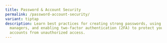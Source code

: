 ```yaml
---
title: Password & Account Security
permalink: /password-account-security/
variant: tiptap
description: Learn best practices for creating strong passwords, using password
  managers, and enabling two-factor authentication (2FA) to protect your
  accounts from unauthorized access.
---
```

<p></p>